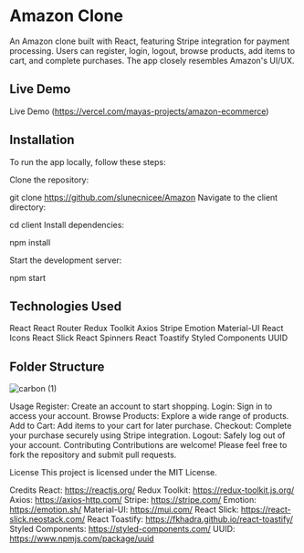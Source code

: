 
# Amazon Clone
An Amazon clone built with React, featuring Stripe integration for payment processing. Users can register, login, logout, browse products, add items to cart, and complete purchases. The app closely resembles Amazon's UI/UX.

## Live Demo
Live Demo (https://vercel.com/mayas-projects/amazon-ecommerce)

## Installation
To run the app locally, follow these steps:

Clone the repository:


git clone https://github.com/slunecnicee/Amazon
Navigate to the client directory:


cd client
Install dependencies:


npm install

Start the development server:

npm start


## Technologies Used
React
React Router
Redux Toolkit
Axios
Stripe
Emotion
Material-UI
React Icons
React Slick
React Spinners
React Toastify
Styled Components
UUID


##  Folder Structure




![carbon (1)](https://github.com/slunecnicee/Amazon/assets/129013318/14acc082-c4a4-42e6-a993-4155fd3fd5ac)

    
Usage
Register: Create an account to start shopping.
Login: Sign in to access your account.
Browse Products: Explore a wide range of products.
Add to Cart: Add items to your cart for later purchase.
Checkout: Complete your purchase securely using Stripe integration.
Logout: Safely log out of your account.
Contributing
Contributions are welcome! Please feel free to fork the repository and submit pull requests.

License
This project is licensed under the MIT License.

Credits
React: https://reactjs.org/
Redux Toolkit: https://redux-toolkit.js.org/
Axios: https://axios-http.com/
Stripe: https://stripe.com/
Emotion: https://emotion.sh/
Material-UI: https://mui.com/
React Slick: https://react-slick.neostack.com/
React Toastify: https://fkhadra.github.io/react-toastify/
Styled Components: https://styled-components.com/
UUID: https://www.npmjs.com/package/uuid
